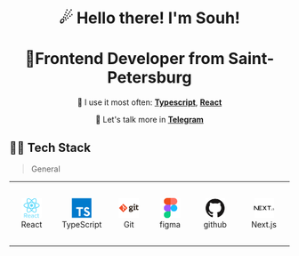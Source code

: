 <h1 align="center">☄  Hello there! I'm Souh!</h1>

<h1 align="center">🗻Frontend Developer from Saint-Petersburg</h1>
<p align="center">
🔮 I use it most often: 
<a href="https://www.typescriptlang.org/" target="_blank"><b>Typescript</b></a>,
<a href="https://react.dev/" target="_blank"><b>React</b></a>
</p>

<p align="center">
🌌 Let's talk more in  
<a href="https://t.me/souhhhh" target="_blank"><b>Telegram</b></a>
</p>

 
## 🐱‍👤 Tech Stack

> General
<table width='100%'>
  <tr>
    <td align="center" width="110" height="90">
      <a href="#souh">
        <img src="https://github.com/devicons/devicon/blob/master/icons/react/react-original-wordmark.svg" width="36" height="36" alt="javascript" />
      </a>
      <br>React
    </td>
    <td align="center" width="110" height="90">
      <a href="#souh">
        <img src="https://github.com/devicons/devicon/blob/master/icons/typescript/typescript-original.svg" width="36" height="36" alt="typescript" />
      </a>
      <br>TypeScript
    </td>
        <td align="center" width="110" height="90">
      <a href="#souh">
        <img src="https://github.com/devicons/devicon/blob/master/icons/git/git-original-wordmark.svg" width="36" height="36" alt="Html5" />
      </a>
      <br>Git
    </td>
    <td align="center" width="110" height="90">
      <a href="#souh" >
        <img src="https://raw.githubusercontent.com/devicons/devicon/1119b9f84c0290e0f0b38982099a2bd027a48bf1/icons/figma/figma-original.svg" width="36" height="36" alt="figma" />
      </a>
      <br>figma
    </td>
     <td align="center" width="110" height="90"> 
      <a href="#souh" >
        <img src="https://github.com/devicons/devicon/blob/master/icons/github/github-original.svg" width="36" height="36" alt="github" />
      </a>
      <br>github
    </td>
   <td align="center" width="130" height="110"> 
      <a href="#souh" >
        <img src="https://github.com/devicons/devicon/blob/master/icons/nextjs/nextjs-original-wordmark.svg" width="36" height="36" alt="github" />
      </a>
      <br>Next.js
   </td>  
  </tr> 
</table>
